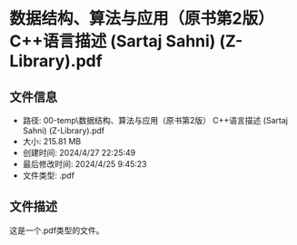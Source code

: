 ﻿# 数据结构、算法与应用（原书第2版） C++语言描述 (Sartaj Sahni) (Z-Library).pdf

## 文件信息
- 路径: 00-temp\数据结构、算法与应用（原书第2版） C++语言描述 (Sartaj Sahni) (Z-Library).pdf
- 大小: 215.81 MB
- 创建时间: 2024/4/27 22:25:49
- 最后修改时间: 2024/4/25 9:45:23
- 文件类型: .pdf

## 文件描述
这是一个.pdf类型的文件。

